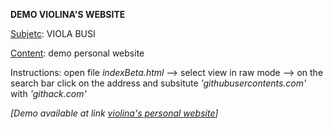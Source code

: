 **DEMO VIOLINA'S WEBSITE**

<ins>Subjetc</ins>: VIOLA BUSI

<ins>Content</ins>: demo personal website


Instructions: open file *indexBeta.html* --> select view in raw mode --> on the search bar click on the address and subsitute *'githubusercontents.com'* with *'githack.com'*


*[Demo available at link [violina's personal website](https://raw.githack.com/NiccoBene00/violinaDemo.github.io/refs/heads/main/indexBeta.html)]*

